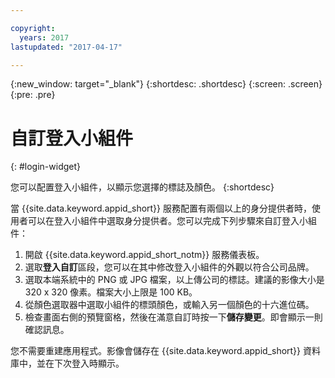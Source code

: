 ```yaml
---

copyright:
  years: 2017
lastupdated: "2017-04-17"

---
```

{:new_window: target="_blank"}
{:shortdesc: .shortdesc}
{:screen: .screen}
{:pre: .pre}

# 自訂登入小組件
{: #login-widget}

您可以配置登入小組件，以顯示您選擇的標誌及顏色。
{:shortdesc}

當 {{site.data.keyword.appid_short}} 服務配置有兩個以上的身分提供者時，使用者可以在登入小組件中選取身分提供者。您可以完成下列步驟來自訂登入小組件：

1. 開啟 {{site.data.keyword.appid_short_notm}} 服務儀表板。
2. 選取**登入自訂**區段，您可以在其中修改登入小組件的外觀以符合公司品牌。
3. 選取本端系統中的 PNG 或 JPG 檔案，以上傳公司的標誌。建議的影像大小是 320 x 320 像素。檔案大小上限是 100 KB。
4. 從顏色選取器中選取小組件的標頭顏色，或輸入另一個顏色的十六進位碼。
5. 檢查畫面右側的預覽窗格，然後在滿意自訂時按一下**儲存變更**。即會顯示一則確認訊息。

您不需要重建應用程式。影像會儲存在 {{site.data.keyword.appid_short}} 資料庫中，並在下次登入時顯示。
